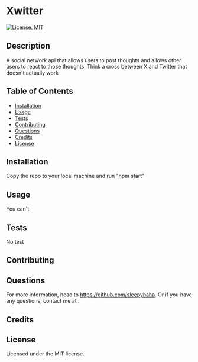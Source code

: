# Xwitter

[![License: MIT](https://img.shields.io/badge/License-MIT-yellow.svg)](https://opensource.org/licenses/MIT)

## Description

A social network api that allows users to post thoughts and allows other users to react to those thoughts. Think a cross between X and Twitter that doesn't actually work
    
## Table of Contents

- [Installation](#installation)
- [Usage](#usage)
- [Tests](#test)
- [Contributing](#contributing)
- [Questions](#questions)
- [Credits](#credits)
- [License](#license)

## <a name="installation"></a> Installation

Copy the repo to your local machine and run "npm start"
  
## <a name="usage"></a> Usage

You can't 
  
## <a name="test"></a> Tests

No test

 ## <a name="contributing"></a> Contributing
  


## <a name="questions"></a> Questions
  
For more information, head to https://github.com/sleepyhaha.
Or if you have any questions, contact me at .

## <a name="credits"></a> Credits


  
## <a name="license"></a> License
  
Licensed under the MIT license.